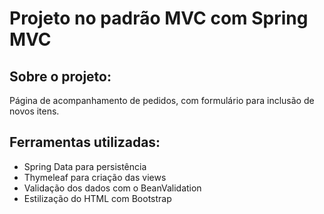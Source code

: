 # Projeto no padrão MVC com Spring MVC

## Sobre o projeto:
Página de acompanhamento de pedidos, com formulário para inclusão de novos itens.

## Ferramentas utilizadas:
- Spring Data para persistência
- Thymeleaf para criação das views
- Validação dos dados com o BeanValidation
- Estilização do HTML com Bootstrap

